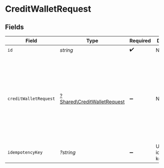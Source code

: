 # CreditWalletRequest


## Fields

| Field                                                                                       | Type                                                                                        | Required                                                                                    | Description                                                                                 | Example                                                                                     |
| ------------------------------------------------------------------------------------------- | ------------------------------------------------------------------------------------------- | ------------------------------------------------------------------------------------------- | ------------------------------------------------------------------------------------------- | ------------------------------------------------------------------------------------------- |
| `id`                                                                                        | *string*                                                                                    | :heavy_check_mark:                                                                          | N/A                                                                                         |                                                                                             |
| `creditWalletRequest`                                                                       | [?Shared\CreditWalletRequest](../../Models/Shared/CreditWalletRequest.md)                   | :heavy_minus_sign:                                                                          | N/A                                                                                         | {<br/>"amount": {<br/>"asset": "USD/2",<br/>"amount": 100<br/>},<br/>"metadata": {<br/>"key": ""<br/>},<br/>"sources": []<br/>} |
| `idempotencyKey`                                                                            | *?string*                                                                                   | :heavy_minus_sign:                                                                          | Use an idempotency key                                                                      |                                                                                             |